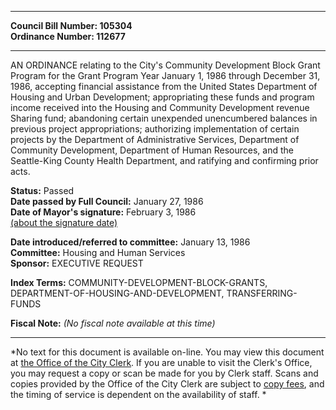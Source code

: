 * * * * *  
  
**Council Bill Number: [](#h0)[](#h2)105304**   
**Ordinance Number: 112677**  
  
* * * * *  
  
AN ORDINANCE relating to the City's Community Development Block Grant Program for the Grant Program Year January 1, 1986 through December 31, 1986, accepting financial assistance from the United States Department of Housing and Urban Development; appropriating these funds and program income received into the Housing and Community Development revenue Sharing fund; abandoning certain unexpended unencumbered balances in previous project appropriations; authorizing implementation of certain projects by the Department of Administrative Services, Department of Community Development, Department of Human Resources, and the Seattle-King County Health Department, and ratifying and confirming prior acts.  
  
**Status:** Passed   
**Date passed by Full Council:** January 27, 1986   
**Date of Mayor's signature:** February 3, 1986   
[(about the signature date)](/~public/approvaldate.htm)   
  
  
**Date introduced/referred to committee:** January 13, 1986   
**Committee:** Housing and Human Services   
**Sponsor:** EXECUTIVE REQUEST   
  
**Index Terms:** COMMUNITY-DEVELOPMENT-BLOCK-GRANTS, DEPARTMENT-OF-HOUSING-AND-DEVELOPMENT, TRANSFERRING-FUNDS  
  
**Fiscal Note:** *(No fiscal note available at this time)*  
  
* * * * *  
  
*No text for this document is available on-line. You may view this document at [the Office of the City Clerk](http://www.seattle.gov/leg/clerk/contactUs.htm). If you are unable to visit the Clerk's Office, you may request a copy or scan be made for you by Clerk staff. Scans and copies provided by the Office of the City Clerk are subject to [copy fees](http://clerk.seattle.gov/~public/clerkfees.htm), and the timing of service is dependent on the availability of staff. *  
  
  
